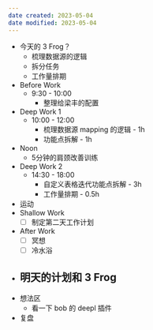 ```yaml
---
date created: 2023-05-04 
date modified: 2023-05-04
---
```

- 今天的 3 Frog？
	- 梳理数据源的逻辑
	- 拆分任务
	- 工作量排期
- Before Work
	- 9:30 - 10:00
		- 整理给梁丰的配置
- Deep Work 1
	- 10:00 - 12:00
		- 梳理数据源 mapping 的逻辑 - 1h
		- 功能点拆解 - 1h
- Noon
	- 5分钟的肩颈改善训练
- Deep Work 2
	- 14:30 - 18:00
		- 自定义表格迭代功能点拆解 - 3h
		- 工作量排期 - 0.5h
- 运动
- Shallow Work
	- [ ] 制定第二天工作计划
- After Work
	- [ ] 冥想
	- [ ] 冷水浴
- 明天的计划和 3 Frog
	- 
- 想法区
	- 看一下 bob 的 deepl 插件
- 复盘
